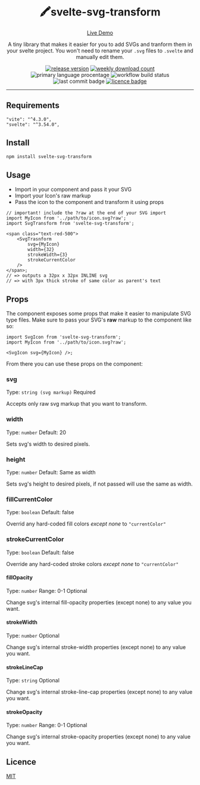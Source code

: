 <div align="center">

# 🖍️svelte-svg-transform

[Live Demo](https://www.sveltelab.dev/#code=N4IgdADgTgpgLnAljKUDGIBcoBmiA2MWoaA9gHZwyUDOxIA1ouQCZYg0BuM%2BV%2BAhgCMAtAFdEADn4gANCEGicOFFgDaARgBMAZhnqADDICcM7QBY96gOyWArHv3qZEi0ZtGJd0xduftmywA2Swt1awcnM1DDE3MvA3swwwNdA08DJwknMJsw7PVgjO8ZX1MAsML1UPCiqIdjYoqQ41z9RP10tstk-V1A3LCHEwMTN2LS-0aDS3yepzi66djq8qqHROmmiVb25IKHCziJgLMTM09zmUWYqfKOy1bUrqSvI78Ao3mV5qKmv%2BfHM0zBs7ukar11t0rhsNp1svd-l9jLprg04mFQQ8HE8NoYJE8nGMwq5hvoLIFOhtqvY3mVjEizME4kYUdE0dV8nCfmsEg45q8fO96XodHT0fo7u0uWEaYKxRYzCdKrCIg4wYVAQtDgF0YMMUFIXkoTLxkKtLpJrqPgNqariab5fF1NKEfsinFJloaeVNPYWfUvQ4ALoAXzDcgg-DQDH4AHMYGAAFY0Cj0PCEehkSjUOB0bCMZhsTAcbi8HhCMSSaRyBRKFSYDSipZTGKtUlI463bnwjWE4b7LX1ZaWaU89TtDazB2WhUXYKXRlXYeo4f6%2B28sKeIluzVyz1usetSJs1duzT5O4doXi-vwvatLmD5u6v396Igg0m2meps3YceLENwRfRDG-HVqkpT9NQ%2BMEdjVPlihXdkEN%2BZ1p3AkdDR3eY7n5TdEJPZC1x5QF8KA-Jh07XVIMROliOiTlDVI9RVxuQMkPFPC0IpO0tF4nouJiUl2nyWUSjNX8GmHQJbTI0jXV7BxlSudxWlbSxVkU%2B1gRaQCDyvR0jB8QxFwXec-AVQjpNktDfgUu19GUsxWjgpowOKIylyuYJbBRcyCKHIi%2BPXZjKg1ETmnc5ljO8kp538p8-y7EL8jCpj8gVD80kAiEN2mHSTTk%2BF1VVKLXBixdbHirzEqkqYVTskr3T3DDPNsSIfN0WwlSuCyrisqYaOw9CPJ8HrTli7rGjY31%2BsCzjeMvY0QP44xhN4sTO3NQLTwa%2BSmsBArx0wlJoU-NZtz2dpVgyoYRui3rJpsSqkWbQNNlmgxQ3DDh0HoFhEFgNA4FIKAAE96H4CAIDAAALOAAFt8DTAgiHzLMqFoegmFYdguB4PgK3EKRZHkRRlCgNRAlAvpPCsEx%2BmcCwJBMCRDECWI7mqDVSU8QI7hkamDig3m6PuS7sUF17mNA8kBYZnoGN0gx2flhohZGXjgjGSYjFJVwbXiUKpamAYNROewquKSZnMFtWFbu1DtZsfd1M1opAle2yAQojSZm5JltTW-2Xlo0P9k9qZ1pVqDyTvXjIL11Ujujlb-kOIPbf5nbTAGPbiqg%2BFXP2RcDCVokVu0Vp1ZM1py7Uu2AxuIWAKNGOtBwhDt2ds7Cu9guw-0Yv5yykiB8GCuTN2ZX9jGSPxQ5E7mIzxvmwd9vnjQ-cNkKc94I96WehhP3sqJPfOyTtvNmG8PlLibOq6dF0DqLrDqtbvU073x%2BhdtjeVWzs2X%2B7gwTxw7qvdmtdhb-FFoA-Q30QxyHwIgQQ-1AYwGBqDCG%2BYADCpBRDZigGAfGZYUYZnRhQTGuZsaFjxqWQmIhibVjJnWSmDYNbHUviRUewQ4ENGyk7OkXD8gDD2EyAI88TieFsKSeaPkzQAh1CcISIcajX3EY3SRXkFyd22mvZWwFbpNDMDEbWt49JiLFsfT0K0JanVQovHIRt0jfy5kxJ4hxdBGHnE4GROdhEWINJMLRtgbB%2BLep9Ho-CJSBK4eFVRoE3F2LToYwWD5ISXyHlcEyujJKjGDlfURQSTh9E7hNcJM12iCygSaLh74T4RwFtMFusFzqVCnPuKcpRMmJ1JDYSOeiyQzwEvvQEjMBFdEybkWafCGbpN5FMhyiSRRePMU42%2BIoqnDFFAE9Z6i6SR0OWUzmgsLQ6n7PE92moTlUQuUxdsrxtlVOAcYVpfx9JQjgQgn6UB8FUDzKAAGQMQbg3oAAakjPGYh9C0a4FRpmShOYAUFlxsWEhDDKwkxrOTesqgOGvh%2BJvTSYstxFNOvPbmAoIHRPaP2G6Ac6T4iXmchwqxHH6BOdofs%2Bd97DSOntFEO9mh2OOgYelIVYgmAqTSx2wU9Rjg0VYVZCSxZspDhysUZx5xwV2flZSck%2BipAugMSVJRZGpzpaoylkwlUFPlYYWwyyxXdjupaLVKkMlrOmI62KfdOiGuFSa0wUrZFvVSW5cVcrLn2teBI3JTw6phFTpYsu4k6S2DGnNfRzqgKdD5gMQ2KVjQRwGOPW6W0YkVzBBFJCpJJSjLppasYmShXgM7BNWtTpKjsqPGkvS1QlYbPGZ-UBzQK3Wl5TWgafdu3qt7fTP2zbo5nl8UKDt07RUHh7aqbYTEU1DM7D6ztM6XUGHndG-kjNtwBFuaetRIyuWBUDNKsNo4NG6ssRXXEvFySlt5bdYJndH3aHsAuOmhgrAmQuH4EN9QXm1LfFhYlfDmmKy8tnJlRVeWKUmJh72LKXCBuLddK1rqAhs3gmfeERrHH3oQvBoZE0%2BEaw1V%2Bz5asWNH0wrrUW25j4UrtVOd57Lq3FFmTXSjICHJ83tvwlie7Y50SbPK4leUhPHVLvJoC%2B7QiRLquvTeexVhmzoiuk%2BYyvYG2WgSa2dxl3sw7IHMWoxpkOfGJmj0MEsIjNKPhKtOUnADOUxeKCk5iO%2Bq0wCHTmy6RZ1kwx0lrzpPUvySxxLrd9opcTTE3N8Fh2FrHsW3hf6BHyoGgZ79xETP7l3iFg%2BHl9aqkWR-bImhZZCKGj5rcjWiiLLsm5vRKnQsqpNKXHLAI819r2QO1aTRh1lp%2BLNG2-T4s1PFlJxqWWDPpefltuTraxyvw9gW7kg79nzf-YS-T1TvMNOq6pvea4LMNegYCZro6tDtd1p1hC3Setvb6Usk2g26s7jC%2BHUD%2Bqt1ztVPl07s2S3qo%2BzyJbJwVs5wS7pDLBcUNJTS1j3b4n8knvXJ-Xtu7tOKZ-Ea0H0b1OQ67aerJRQKdRcU%2B9JKFXi3GeKZ%2BR7wVnu6is6HXKu5nO3YE2ZEoFog4k%2BYnGxCc4SgOpl%2BLs%2BbmFhStV9927MdfNoX8%2Bs57IOGl0-C5pg726WeuTTjuXT3oPVE5u3-dbSXNu47qvj5thPZPcvOlbwEC79RLrfiKeNqjVOb3pxFy3MOihB74iHvKtWYv6K5%2BHHnEa%2Bd1cFzN5JNnPOO0MybBYSuJqF7lyFyXZfhw2JcyKDXCpa9ebyl1zChvwSBdazT03WFo8W-93HwPTb3DLpT4GZbe3Mfe%2BS07r3G3MtO7rUxSbCeJ0tuz0pnvxEzcQ99eNqU8E19Y7H2H1PnObut7u7zv4-OloCftPn0qsuNVX%2Br7FcvsvN1aT4u-0yze7p1cS8m9bM3di89cwREtSte0gtt8o0%2B9zdzYV8j8R8ClN5x9UdHdVsPVT4F8cdsDcCwD8D-FGdScjtA8L1YdVI-ZqcI9hsr4roY9B825mcKDdcxlqC1w9N8l15RVMtes7kdcr8ID295lO9gdgte81NEDSDDsHBz12DAtODgoZlfcJMr5I9wdmkW81E0p4Mht-gtDVYSDeDacECXhAE5C9kRl9CzDpCLC1DTCpCo92MnQjVlClZbDnCjC9sHY-4%2BCB4AcDQ581sdtZ8mk8cegwj3c1CLsNk2MRcANyNB02tec4jXQjEL8WNKs5V7tN8nsu8XsWDkcV4hDwCVp9coDXQYDu9BMisDFKtl4psR1SMJ80cp9QiCdwjAoGMuN8JxNOMsIhQekZ5%2BMvYxIQiUJN4ZMSCWMYoMMjVZ0WDe0bVlUGDnc65ldfDL8UkVRt58jUkBNdkMix0JI1iY0mgEjNgmj0iSiYtC8Ri%2BMvAH95UTMqsgk5YTCbs8N-Ut8P9qoND6CLjRVMC-VJZYCZBbUP17j2il8NipiAFsCXc%2BjuIIjPcRk8oZi08dj5iAhINkDspVi6iLC1tcTZiMTpjTNW1HtDikRji7itodkvVP1i4uJf0kdWilsg5Hi85nivYRFzpM8BxPjsSHYfjJZaDTIASDCwcRsQSHcwTyVaioTmSti2isDyScDdjMJJjkShistej9TmM1t68380T8UDiuRxNCDsd4JaDs1tS%2B5MQqM00bFMRfhUjpVidxtpRUiCpHTCs4lzDvVhi1lqjZUHVzVokvEBgb010ldfJCV4RYM095kAQjUp5Q87I-dx1RlWtMyT1txKUvSpI7iN5y011LVPsqSOTKcyj0tAcSzUCN4USegup4zJoaMHITkJoi1NYSyOdApFxoThNazjp7Skp-4nRnTplV1VU8yG8zUc4c1w0-SNhENr1XTVgNzYylyHSYy-Z21ENsy9zKkn1WNWS-iHSUSspXc20FF3TSJPSozl8Jl8ze4Azy47l7CQyhEwy3lX9vUXyDEaJcp8oJxC5ZVLYHyFzqz%2BUDQiyDQBy9NmwB8JzssbzzMoDz4YK3zFymzJZNzD1MjkzTz%2BEUKbhNMBT3khSNFBkMKsJbzsK5ybFGiftagSM8LqyCLg8G4pyRd2z00SK7oCKWtCU2StyvIuCnVN1Ajp56yAsyKeCyyUlbojphcAzeTD1VgfRIyn09N9DqTAjAtNAEE5BEAsxoVYwyFYUQAMYkUaFUUSwCZyxGEqxSZawKYqZGCDVTNk1FMBMfUpoK8hk7J2gPFgiOwHUMJ9xQLfZAh2lFz38bYhQgqlEtjgqX960Jk%2BYvY9ghMxcfwehRY98H9QqDxKg4yPV-D%2BxaqIspUOpWiIRbYj1oNHp-CBUxMBYOEJ104xZG9ITnopUHdbB7ArAfIHdykxqwkRqxr5xhrYsFqK9v8mcajrZLYHVfFNqMqkR9jRzljk51yFM%2BrAqvtVhY8DqOLRlGi%2BwZ4FchdVEyVK4v8LqydDq6Ck90Cz9JcACScrDWDIhD9hD5JEq39LNHrlp2s4s4MalN1fj%2BYzKQALKKBNArKbKEVswsZ8wcYixnKywBA3KsUWEvL2EfL8NzzsrgJcr1qdraagrpZolKbJsjoQtPqjLgCapCIk1jq7cObWrppolB10zoEI4orHpxQ5M4rLAGZQbUjkqpF00oNFbxaubUirkwRGCyrKUaK01bYarpaDbNMGqItMiUQwklawMcC4aJS2QBijMZ4NRysSqiVe5DwFyyrGJUJ8qpj2tryOarAwkeogqwlO4ppKoHUQ7dJy8TgeyOyO13Uw6pV0rLhxrtFUrqpEyrYM14Iw6fII6ShAaSgg7872oo6ezY7FrtEE6Y6i7K7Koa6ppU747JoG7k6zhJtc6MrI7JhO7g6C6y7K6UrYsLgzhQNq6vJgqa766J68T5rxap7x7ylMQdJe6S7Q7i6ShI6xho6aoFah6O0x6W6Z6zoO0fJW7ISfIM6uofJM52700N7Ql%2B6e6-IShQNpE-QhrB696FaO0LhD7p6l6RQMIHSmb4J1KcorTpZPaZZ1UH1CJobDLmU4NTKwxUGfp0UEwsw8BYwkxkV0xbL7KsbQAca6EXKCbMVmFPLcUgIqyytedJ47rIL7Q3SmdOUGYbJdtB4nJODbFdyw41gdJtw3jBhH0X0oFFQrh0qZJ8iBdw8aGGkjES5QJ2Gn5ksuGvAXdh5g0rhGq4jrjKbUhMCJGXdiTr4hUeMRsD8JT7qfQE1Adk9JL6L8k9aXZereHnC1KP69JErOlloXFdFN0%2BG5VFG75zr1UHkbF1MhpaNiqEcnIXqHJdFyq0piJoLqqXJQ8B8sNStFIxsuILg%2BKJ4-dbYGHNz%2BHMoZ5hGknI1uTXHrrGcxs6oXG6RbVnUfx8hqK1hIni1onLGHkNlWLY1i1Uoay9kdLWib5K4amlMOmsQ9rjZ-gXQZKOkJ09rZG0DOLJkTkval4qQ%2Bm4m5o1nT9Mkv9Om6Leb3Q3G3Z4CHF98mnno6nMN5IkntaDwwnShmmz1MmodOG%2BUNR8mtTvauFQMeHrnI9FGFScs6G68mqknGjpnNZu5gzlkZ9Cl6GG4ymb4xwGdUyu4gmf8WoDEwWmGBGcl9Kqln1Q08I1bgmGUbE8JK0Tscm-zLGDHTzEbOBEAqAwAsHEAcHkx0aKFMbqFsbaE0UYVyGmEPKcU2ENAARaGQm-i1nfmtJWDzGfRIW1UWC2HBYOG1HJnuH5DMmBghocMUy%2BjAKEWBxbH%2BqHJsrrilDWX3ElNNXWHNVdnILRGqW7QaWrW6LVLWVKnsNbW7J7XL0St9HnWTEVkn0BcAKcRwsL5RIl5x5VWtHo2zBCQE12JfFSRvkgA)

A tiny library that makes it easier for you to add SVGs and tranform them in your svelte project.
You won't need to rename your `.svg` files to `.svelte` and manually edit them.

[![release version](https://img.shields.io/npm/v/svelte-svg-transform)](https://www.npmjs.com/package/svelte-svg-transform) [![weekly download count](https://img.shields.io/npm/dm/svelte-svg-transform)](https://npmcharts.com/compare/svelte-svg-transform?interval=30&minimal=true) ![primary language procentage](https://img.shields.io/github/languages/top/bartektelec/svelte-svg-transform) ![workflow build status](https://img.shields.io/github/workflow/status/bartektelec/svelte-svg-transform/Publish) ![last commit badge](https://img.shields.io/github/last-commit/bartektelec/svelte-svg-transform) [![licence badge](https://img.shields.io/npm/l/svelte-svg-transform)](https://github.com/bartektelec/svelte-svg-transform/blob/main/LICENSE)

</div>
<hr />

## Requirements

```
"vite": "^4.3.0",
"svelte": "^3.54.0",
```

## Install

```sh
npm install svelte-svg-transform
```

## Usage

- Import in your component and pass it your SVG
- Import your Icon's raw markup
- Pass the icon to the component and transform it using props

```tsx
// important! include the ?raw at the end of your SVG import
import MyIcon from '../path/to/icon.svg?raw';
import SvgTransform from 'svelte-svg-transform';

<span class="text-red-500">
	<SvgTrasnform
		svg={MyIcon}
		width={32}
		strokeWidth={3}
		strokeCurrentColor
	/>
</span>;
// => outputs a 32px x 32px INLINE svg
// => with 3px thick stroke of same color as parent's text
```

## Props

The component exposes some props that make it easier to manipulate SVG type files.
Make sure to pass your SVG's **raw** markup to the component like so:

```tsx
import SvgIcon from 'svelte-svg-transform';
import MyIcon from '../path/to/icon.svg?raw';

<SvgIcon svg={MyIcon} />;
```

From there you can use these props on the component:

### svg

Type: `string (svg markup)`
Required

Accepts only raw svg markup that you want to transform.

### width

Type: `number`
Default: 20

Sets svg's width to desired pixels.

### height

Type: `number`
Default: Same as width

Sets svg's height to desired pixels, if not passed will use the same as width.

### fillCurrentColor

Type: `boolean`
Default: false

Overrid any hard-coded fill colors _except none_ to `"currentColor"`

### strokeCurrentColor

Type: `boolean`
Default: false

Override any hard-coded stroke colors _except none_ to `"currentColor"`

#### fillOpacity

Type: `number`
Range: 0-1
Optional

Change svg's internal fill-opacity properties (except none) to any value you want.

#### strokeWidth

Type: `number`
Optional

Change svg's internal stroke-width properties (except none) to any value you want.

#### strokeLineCap

Type: `string`
Optional

Change svg's internal stroke-line-cap properties (except none) to any value you want.

#### strokeOpacity

Type: `number`
Range: 0-1
Optional

Change svg's internal stroke-opacity properties (except none) to any value you want.

## Licence

[MIT](https://opensource.org/licenses/MIT)

